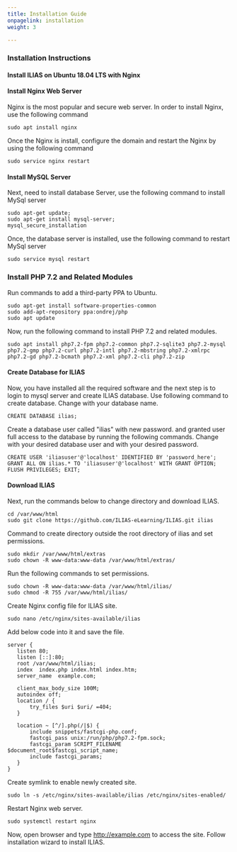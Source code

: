 ```yaml
---
title: Installation Guide
onpagelink: installation
weight: 3

---
```


### Installation Instructions

#### Install ILIAS on Ubuntu 18.04 LTS with Nginx

#### Install Nginx Web Server

Nginx is the most popular and secure web server. In order to install Nginx, use the following command

 ```
 sudo apt install nginx 
```

Once the Nginx is install, configure the domain and restart the Nginx by using the following command

 ```
 sudo service nginx restart 
```

#### Install MySQL Server

Next, need to install database Server, use the following command to install MySql server

 ```
sudo apt-get update;  
sudo apt-get install mysql-server; 
mysql_secure_installation 
```

Once, the database server is installed, use the following command to restart MySql server

 ```
sudo service mysql restart 
```

### Install PHP 7.2 and Related Modules

Run commands to add a third-party PPA to Ubuntu.

 ```
sudo apt-get install software-properties-common
sudo add-apt-repository ppa:ondrej/php
sudo apt update
```

Now, run the following command to install PHP 7.2 and related modules.

 ```
sudo apt install php7.2-fpm php7.2-common php7.2-sqlite3 php7.2-mysql php7.2-gmp php7.2-curl php7.2-intl php7.2-mbstring php7.2-xmlrpc php7.2-gd php7.2-bcmath php7.2-xml php7.2-cli php7.2-zip
```

#### Create Database for ILIAS

Now, you have installed all the required software and the next step is to login to mysql server and create ILIAS database. Use following command to create database. Change with your database name.

 ```
CREATE DATABASE ilias; 
```

Create a database user called "ilias" with new password. and granted user full access to the database by running the following commands. Change with your desired database user and with your desired password.

 ```
CREATE USER 'iliasuser'@'localhost' IDENTIFIED BY 'password_here'; 
GRANT ALL ON ilias.* TO 'iliasuser'@'localhost' WITH GRANT OPTION;
FLUSH PRIVILEGES; EXIT;
```

#### Download ILIAS

Next, run the commands below to change directory and download ILIAS.

 ```
cd /var/www/html
sudo git clone https://github.com/ILIAS-eLearning/ILIAS.git ilias

```

Command to create directory outside the root directory of ilias and set permissions.

 ```
sudo mkdir /var/www/html/extras
sudo chown -R www-data:www-data /var/www/html/extras/
```

Run the following commands to set permissions.

 ```
sudo chown -R www-data:www-data /var/www/html/ilias/
sudo chmod -R 755 /var/www/html/ilias/
```

Create Nginx config file for ILIAS site.

 ```
sudo nano /etc/nginx/sites-available/ilias

```

Add below code into it and save the file.

 ```
server {
    listen 80;
    listen [::]:80;
    root /var/www/html/ilias;
    index  index.php index.html index.htm;
    server_name  example.com;

    client_max_body_size 100M;
    autoindex off;
    location / {
        try_files $uri $uri/ =404;
    }

    location ~ [^/].php(/|$) {
        include snippets/fastcgi-php.conf;
        fastcgi_pass unix:/run/php/php7.2-fpm.sock;
        fastcgi_param SCRIPT_FILENAME $document_root$fastcgi_script_name;
        include fastcgi_params;
    }
}

```

Create symlink to enable newly created site.

 ```
sudo ln -s /etc/nginx/sites-available/ilias /etc/nginx/sites-enabled/

```

Restart Nginx web server.

 ```
sudo systemctl restart nginx

```

Now, open browser and type http://example.com to access the site. Follow installation wizard to install ILIAS.
